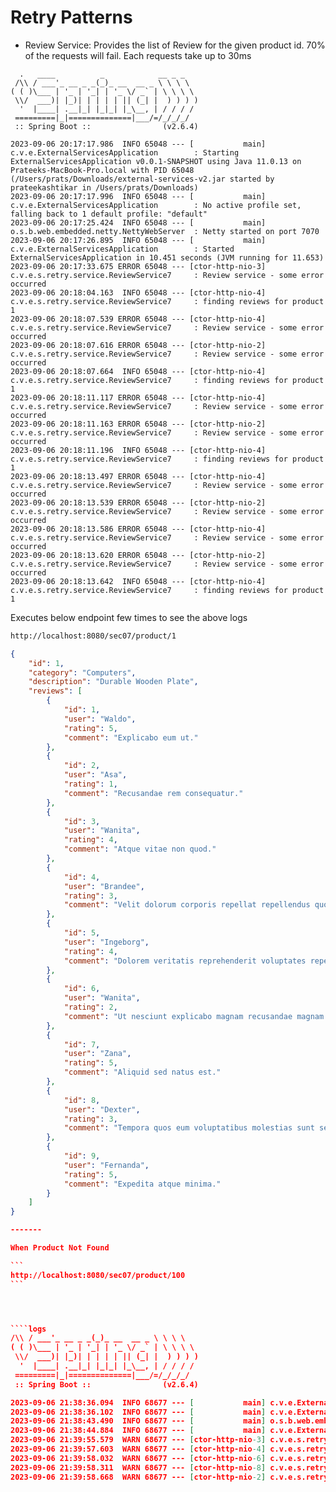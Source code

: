 # Retry Patterns

- Review Service: 
Provides the list of Review for the given product id. 70% of the requests will fail. Each requests take up to 30ms

````logs
  .   ____          _            __ _ _
 /\\ / ___'_ __ _ _(_)_ __  __ _ \ \ \ \
( ( )\___ | '_ | '_| | '_ \/ _` | \ \ \ \
 \\/  ___)| |_)| | | | | || (_| |  ) ) ) )
  '  |____| .__|_| |_|_| |_\__, | / / / /
 =========|_|==============|___/=/_/_/_/
 :: Spring Boot ::                (v2.6.4)

2023-09-06 20:17:17.986  INFO 65048 --- [           main] c.v.e.ExternalServicesApplication        : Starting ExternalServicesApplication v0.0.1-SNAPSHOT using Java 11.0.13 on Prateeks-MacBook-Pro.local with PID 65048 (/Users/prats/Downloads/external-services-v2.jar started by prateekashtikar in /Users/prats/Downloads)
2023-09-06 20:17:17.996  INFO 65048 --- [           main] c.v.e.ExternalServicesApplication        : No active profile set, falling back to 1 default profile: "default"
2023-09-06 20:17:25.424  INFO 65048 --- [           main] o.s.b.web.embedded.netty.NettyWebServer  : Netty started on port 7070
2023-09-06 20:17:26.895  INFO 65048 --- [           main] c.v.e.ExternalServicesApplication        : Started ExternalServicesApplication in 10.451 seconds (JVM running for 11.653)
2023-09-06 20:17:33.675 ERROR 65048 --- [ctor-http-nio-3] c.v.e.s.retry.service.ReviewService7     : Review service - some error occurred
2023-09-06 20:18:04.163  INFO 65048 --- [ctor-http-nio-4] c.v.e.s.retry.service.ReviewService7     : finding reviews for product 1
2023-09-06 20:18:07.539 ERROR 65048 --- [ctor-http-nio-4] c.v.e.s.retry.service.ReviewService7     : Review service - some error occurred
2023-09-06 20:18:07.616 ERROR 65048 --- [ctor-http-nio-2] c.v.e.s.retry.service.ReviewService7     : Review service - some error occurred
2023-09-06 20:18:07.664  INFO 65048 --- [ctor-http-nio-4] c.v.e.s.retry.service.ReviewService7     : finding reviews for product 1
2023-09-06 20:18:11.117 ERROR 65048 --- [ctor-http-nio-4] c.v.e.s.retry.service.ReviewService7     : Review service - some error occurred
2023-09-06 20:18:11.163 ERROR 65048 --- [ctor-http-nio-2] c.v.e.s.retry.service.ReviewService7     : Review service - some error occurred
2023-09-06 20:18:11.196  INFO 65048 --- [ctor-http-nio-4] c.v.e.s.retry.service.ReviewService7     : finding reviews for product 1
2023-09-06 20:18:13.497 ERROR 65048 --- [ctor-http-nio-4] c.v.e.s.retry.service.ReviewService7     : Review service - some error occurred
2023-09-06 20:18:13.539 ERROR 65048 --- [ctor-http-nio-2] c.v.e.s.retry.service.ReviewService7     : Review service - some error occurred
2023-09-06 20:18:13.586 ERROR 65048 --- [ctor-http-nio-4] c.v.e.s.retry.service.ReviewService7     : Review service - some error occurred
2023-09-06 20:18:13.620 ERROR 65048 --- [ctor-http-nio-2] c.v.e.s.retry.service.ReviewService7     : Review service - some error occurred
2023-09-06 20:18:13.642  INFO 65048 --- [ctor-http-nio-4] c.v.e.s.retry.service.ReviewService7     : finding reviews for product 1
````

Executes below endpoint few times to see the above logs 
````sh
http://localhost:8080/sec07/product/1
````

````json
{
    "id": 1,
    "category": "Computers",
    "description": "Durable Wooden Plate",
    "reviews": [
        {
            "id": 1,
            "user": "Waldo",
            "rating": 5,
            "comment": "Explicabo eum ut."
        },
        {
            "id": 2,
            "user": "Asa",
            "rating": 1,
            "comment": "Recusandae rem consequatur."
        },
        {
            "id": 3,
            "user": "Wanita",
            "rating": 4,
            "comment": "Atque vitae non quod."
        },
        {
            "id": 4,
            "user": "Brandee",
            "rating": 3,
            "comment": "Velit dolorum corporis repellat repellendus quo quae deserunt."
        },
        {
            "id": 5,
            "user": "Ingeborg",
            "rating": 4,
            "comment": "Dolorem veritatis reprehenderit voluptates repellat distinctio."
        },
        {
            "id": 6,
            "user": "Wanita",
            "rating": 2,
            "comment": "Ut nesciunt explicabo magnam recusandae magnam quos."
        },
        {
            "id": 7,
            "user": "Zana",
            "rating": 5,
            "comment": "Aliquid sed natus est."
        },
        {
            "id": 8,
            "user": "Dexter",
            "rating": 3,
            "comment": "Tempora quos eum voluptatibus molestias sunt sequi."
        },
        {
            "id": 9,
            "user": "Fernanda",
            "rating": 5,
            "comment": "Expedita atque minima."
        }
    ]
}

-------

When Product Not Found

```
http://localhost:8080/sec07/product/100
```




````logs
/\\ / ___'_ __ _ _(_)_ __  __ _ \ \ \ \
( ( )\___ | '_ | '_| | '_ \/ _` | \ \ \ \
 \\/  ___)| |_)| | | | | || (_| |  ) ) ) )
  '  |____| .__|_| |_|_| |_\__, | / / / /
 =========|_|==============|___/=/_/_/_/
 :: Spring Boot ::                (v2.6.4)

2023-09-06 21:38:36.094  INFO 68677 --- [           main] c.v.e.ExternalServicesApplication        : Starting ExternalServicesApplication v0.0.1-SNAPSHOT using Java 11.0.13 on Prateeks-MacBook-Pro.local with PID 68677 (/Users/prats/Downloads/external-services-v2.jar started by prateekashtikar in /Users/prats/Downloads)
2023-09-06 21:38:36.102  INFO 68677 --- [           main] c.v.e.ExternalServicesApplication        : No active profile set, falling back to 1 default profile: "default"
2023-09-06 21:38:43.490  INFO 68677 --- [           main] o.s.b.web.embedded.netty.NettyWebServer  : Netty started on port 7070
2023-09-06 21:38:44.884  INFO 68677 --- [           main] c.v.e.ExternalServicesApplication        : Started ExternalServicesApplication in 10.118 seconds (JVM running for 11.292)
2023-09-06 21:39:55.579  WARN 68677 --- [ctor-http-nio-3] c.v.e.s.retry.service.ReviewService7     : 404 - product 100 not found
2023-09-06 21:39:57.603  WARN 68677 --- [ctor-http-nio-4] c.v.e.s.retry.service.ReviewService7     : 404 - product 100 not found
2023-09-06 21:39:58.032  WARN 68677 --- [ctor-http-nio-6] c.v.e.s.retry.service.ReviewService7     : 404 - product 100 not found
2023-09-06 21:39:58.311  WARN 68677 --- [ctor-http-nio-8] c.v.e.s.retry.service.ReviewService7     : 404 - product 100 not found
2023-09-06 21:39:58.668  WARN 68677 --- [ctor-http-nio-2] c.v.e.s.retry.service.ReviewService7     : 404 - product 100 not found
````

